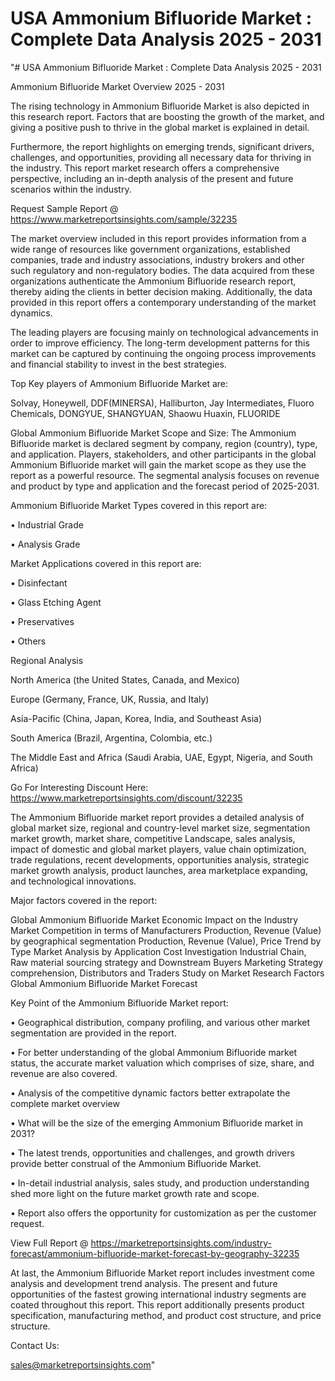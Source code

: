 # USA Ammonium Bifluoride Market : Complete Data Analysis 2025 - 2031
"# USA Ammonium Bifluoride Market : Complete Data Analysis 2025 - 2031

Ammonium Bifluoride Market Overview 2025 - 2031

The rising technology in Ammonium Bifluoride Market is also depicted in this research report. Factors that are boosting the growth of the market, and giving a positive push to thrive in the global market is explained in detail.

Furthermore, the report highlights on emerging trends, significant drivers, challenges, and opportunities, providing all necessary data for thriving in the industry. This report market research offers a comprehensive perspective, including an in-depth analysis of the present and future scenarios within the industry.

Request Sample Report @ https://www.marketreportsinsights.com/sample/32235

The market overview included in this report provides information from a wide range of resources like government organizations, established companies, trade and industry associations, industry brokers and other such regulatory and non-regulatory bodies. The data acquired from these organizations authenticate the Ammonium Bifluoride research report, thereby aiding the clients in better decision making. Additionally, the data provided in this report offers a contemporary understanding of the market dynamics.

The leading players are focusing mainly on technological advancements in order to improve efficiency. The long-term development patterns for this market can be captured by continuing the ongoing process improvements and financial stability to invest in the best strategies.

Top Key players of Ammonium Bifluoride Market are:

Solvay, Honeywell, DDF(MINERSA), Halliburton, Jay Intermediates, Fluoro Chemicals, DONGYUE, SHANGYUAN, Shaowu Huaxin, FLUORIDE

Global Ammonium Bifluoride Market Scope and Size:
The Ammonium Bifluoride market is declared segment by company, region (country), type, and application. Players, stakeholders, and other participants in the global Ammonium Bifluoride market will gain the market scope as they use the report as a powerful resource. The segmental analysis focuses on revenue and product by type and application and the forecast period of 2025-2031.

Ammonium Bifluoride Market Types covered in this report are:

• Industrial Grade

• Analysis Grade

Market Applications covered in this report are:

• Disinfectant

• Glass Etching Agent

• Preservatives

• Others

Regional Analysis

North America (the United States, Canada, and Mexico)

Europe (Germany, France, UK, Russia, and Italy)

Asia-Pacific (China, Japan, Korea, India, and Southeast Asia)

South America (Brazil, Argentina, Colombia, etc.)

The Middle East and Africa (Saudi Arabia, UAE, Egypt, Nigeria, and South Africa)

Go For Interesting Discount Here: https://www.marketreportsinsights.com/discount/32235

The Ammonium Bifluoride market report provides a detailed analysis of global market size, regional and country-level market size, segmentation market growth, market share, competitive Landscape, sales analysis, impact of domestic and global market players, value chain optimization, trade regulations, recent developments, opportunities analysis, strategic market growth analysis, product launches, area marketplace expanding, and technological innovations.

Major factors covered in the report:

Global Ammonium Bifluoride Market
Economic Impact on the Industry
Market Competition in terms of Manufacturers
Production, Revenue (Value) by geographical segmentation
Production, Revenue (Value), Price Trend by Type
Market Analysis by Application
Cost Investigation
Industrial Chain, Raw material sourcing strategy and Downstream Buyers
Marketing Strategy comprehension, Distributors and Traders
Study on Market Research Factors
Global Ammonium Bifluoride Market Forecast

Key Point of the Ammonium Bifluoride Market report:

• Geographical distribution, company profiling, and various other market segmentation are provided in the report.

• For better understanding of the global Ammonium Bifluoride market status, the accurate market valuation which comprises of size, share, and revenue are also covered.

• Analysis of the competitive dynamic factors better extrapolate the complete market overview

• What will be the size of the emerging Ammonium Bifluoride market in 2031?

• The latest trends, opportunities and challenges, and growth drivers provide better construal of the Ammonium Bifluoride Market.

• In-detail industrial analysis, sales study, and production understanding shed more light on the future market growth rate and scope.

• Report also offers the opportunity for customization as per the customer request.

View Full Report @ https://marketreportsinsights.com/industry-forecast/ammonium-bifluoride-market-forecast-by-geography-32235

At last, the Ammonium Bifluoride Market report includes investment come analysis and development trend analysis. The present and future opportunities of the fastest growing international industry segments are coated throughout this report. This report additionally presents product specification, manufacturing method, and product cost structure, and price structure.

Contact Us:

sales@marketreportsinsights.com"
